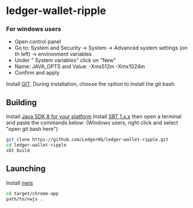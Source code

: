 # ledger-wallet-ripple


### For windows users

- Open control panel
- Go to: System and Security -> System -> Advanced system settings (on th left) -> environment variables
- Under " System variables" click on "New"
- Name: JAVA_OPTS and Value: -Xms512m -Xmx1024m
- Confirm and apply

Install [GIT](https://git-scm.com/).
During installation, choose the option to install the git bash

## Building

Install [Java SDK 8 for your platform](http://www.oracle.com/technetwork/java/javase/downloads/jdk8-downloads-2133151.html)
Install [SBT 1.x.x](https://www.scala-sbt.org/download.html) then open a terminal and paste the commands below: (Windows users, right click and select "open git bash here")

```bash
git clone https://github.com/LedgerHQ/ledger-wallet-ripple.git
cd ledger-wallet-ripple
sbt build
```

## Launching

Install [nwjs](https://nwjs.io/)

```bash
cd target/chrome-app
path/to/nwjs .
```
